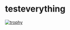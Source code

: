 # testeverything

[![trophy](https://github-profile-trophy.vercel.app/?username=BarbereauM-ma&theme=gruvbox)](https://github.com/ryo-ma/github-profile-trophy)
